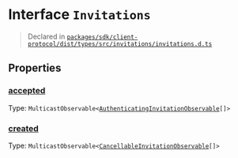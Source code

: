 # Interface `Invitations`
> Declared in [`packages/sdk/client-protocol/dist/types/src/invitations/invitations.d.ts`]()



## Properties
### [accepted]()
Type: <code>MulticastObservable&lt;[AuthenticatingInvitationObservable](/api/@dxos/react-client/classes/AuthenticatingInvitationObservable)[]&gt;</code>

### [created]()
Type: <code>MulticastObservable&lt;[CancellableInvitationObservable](/api/@dxos/react-client/classes/CancellableInvitationObservable)[]&gt;</code>
